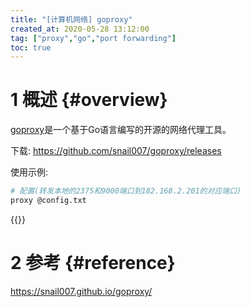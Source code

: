```yaml
---
title: "[计算机网络] goproxy"
created_at: 2020-05-28 13:12:00
tag: ["proxy","go","port forwarding"]
toc: true
---
```


# 1 概述 {#overview}

[goproxy](https://github.com/snail007/goproxy)是一个基于Go语言编写的开源的网络代理工具。

下载: <https://github.com/snail007/goproxy/releases>

使用示例:
```bash
# 配置(转发本地的2375和9000端口到182.168.2.201的对应端口)
proxy @config.txt
```

{{<highlight-file file="config.txt" lang="bash">}}

# 2 参考 {#reference}

<https://snail007.github.io/goproxy/>
